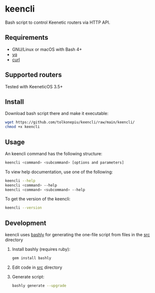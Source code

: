 # keencli

Bash script to control Keenetic routers via HTTP API.

## Requirements

- GNU/Linux or macOS with Bash 4+
- [yq](https://mikefarah.gitbook.io/yq/)
- [curl](https://curl.se)

## Supported routers

Tested with KeeneticOS 3.5+

## Install

Download bash script there and make it executable:

```sh
wget https://github.com/tolkonepiu/keencli/raw/main/keencli/
chmod +x keencli
```

## Usage

An keencli command has the following structure:

```sh
keencli <command> <subcommand> [options and parameters]
```

To view help documentation, use one of the following:

```sh
keencli --help
keencli <command> --help
keencli <command> <subcommand> --help
```

To get the version of the keencli:

```sh
keencli --version
```

## Development

keencli uses [bashly](https://github.com/DannyBen/bashly/) for generating
the one-file script from files in the [src](src) directory

1. Install bashly (requires ruby):

   ```sh
   gem install bashly
   ```

1. Edit code in [src](src) directory

1. Generate script:

   ```sh
   bashly generate --upgrade
   ```
